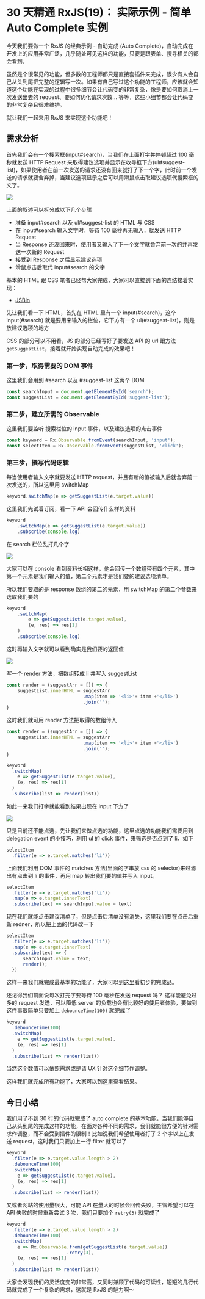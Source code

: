 # 30 天精通 RxJS\(19\)： 实际示例 - 简单 Auto Complete 实例

今天我们要做一个 RxJS 的经典示例 - 自动完成 \(Auto Complete\)，自动完成在开发上的应用非常广泛，几乎随处可见这样的功能，只要是跟表单、搜寻相关的都会看到。

虽然是个很常见的功能，但多数的工程师都只是直接套插件来完成，很少有人会自己从头到尾把完整的逻辑写一次。如果有自己写过这个功能的工程师，应该就会知道这个功能在实现的过程中很多细节会让代码变的非常复杂，像是要如何取消上一次发送出去的 request、要如何优化请求次数... 等等，这些小细节都会让代码变的非常复杂且很难维护。

就让我们一起来用 RxJS 来实现这个功能吧！

## 需求分析

首先我们会有一个搜索框\(input\#search\)，当我们在上面打字并停顿超过 100 毫秒就发送 HTTP Request 来取得建议选项并显示在收寻框下方\(ul\#suggest-list\)，如果使用者在前一次发送的请求还没有回来就打了下一个字，此时前一个发送的请求就要舍弃掉，当建议选项显示之后可以用滑鼠点击取建议选项代搜索框的文字。

![](https://res.cloudinary.com/dohtkyi84/image/upload/v1483543558/30days/autocomplete.png)

上面的叙述可以拆分成以下几个步骤

* 准备 input\#search 以及 ul\#suggest-list 的 HTML 与 CSS
* 在 input\#search 输入文字时，等待 100 毫秒再无输入，就发送 HTTP Request
* 当 Response 还没回来时，使用者又输入了下一个文字就舍弃前一次的并再发送一次新的 Request
* 接受到 Response 之后显示建议选项
* 滑鼠点击后取代 input\#search 的文字

基本的 HTML 跟 CSS 笔者已经帮大家完成，大家可以直接到下面的连结接着实现：

* [JSBin](https://jsbin.com/yaxupi/3/edit?js,output)

先让我们看一下 HTML，首先在 HTML 里有一个 input\(\#search\)，这个 input\(\#search\) 就是要用来输入的栏位，它下方有一个 ul\(\#suggest-list\)，则是放建议选项的地方

CSS 的部分可以不用看，JS 的部分已经写好了要发送 API 的 url 跟方法`getSuggestList`，接着就开始实现自动完成的效果吧！

### 第一步，取得需要的 DOM 事件

这里我们会用到 \#search 以及 \#suggest-list 这两个 DOM

```javascript
const searchInput = document.getElementById('search');
const suggestList = document.getElementById('suggest-list');
```

### 第二步，建立所需的 Observable

这里我们要监听 搜索栏位的 input 事件，以及建议选项的点击事件

```javascript
const keyword = Rx.Observable.fromEvent(searchInput, 'input');
const selectItem = Rx.Observable.fromEvent(suggestList, 'click');
```

### 第三步，撰写代码逻辑

每当使用者输入文字就要发送 HTTP request，并且有新的值被输入后就舍弃前一次发送的，所以这里用 switchMap

```javascript
keyword.switchMap(e => getSuggestList(e.target.value))
```

这里我们先试着订阅，看一下 API 会回传什么样的资料

```javascript
keyword
    .switchMap(e => getSuggestList(e.target.value))
    .subscribe(console.log)
```

在 search 栏位乱打几个字

![](https://res.cloudinary.com/dohtkyi84/image/upload/v1483545742/30days/wikires.png)

大家可以在 console 看到资料长相这样，他会回传一个数组带有四个元素，其中第一个元素是我们输入的值，第二个元素才是我们要的建议选项清单。

所以我们要取的是 response 数组的第二的元素，用 switchMap 的第二个参数来选取我们要的

```javascript
keyword
    .switchMap(
        e => getSuggestList(e.target.value),
        (e, res) => res[1]
    )
    .subscribe(console.log)
```

这时再输入文字就可以看到确实是我们要的返回值

![](https://res.cloudinary.com/dohtkyi84/image/upload/v1483546009/30days/wikirealres.png)

写一个 render 方法，把数组转成 li 并写入 suggestList

```javascript
const render = (suggestArr = []) => {
    suggestList.innerHTML = suggestArr
                            .map(item => '<li>'+ item +'</li>')
                            .join('');  
}
```

这时我们就可用 render 方法把取得的数组传入

```javascript
const render = (suggestArr = []) => {
    suggestList.innerHTML = suggestArr
                            .map(item => '<li>'+ item +'</li>')
                            .join('');  
}

keyword
  .switchMap(
    e => getSuggestList(e.target.value),
    (e, res) => res[1]
  )
  .subscribe(list => render(list))
```

如此一来我们打字就能看到结果出现在 input 下方了

![](https://res.cloudinary.com/dohtkyi84/image/upload/v1483543558/30days/autocomplete.png)

只是目前还不能点选，先让我们来做点选的功能，这里点选的功能我们需要用到 delegation event 的小技巧，利用 ul 的 click 事件，来筛选是否点到了 li，如下

```javascript
selectItem
  .filter(e => e.target.matches('li'))
```

上面我们利用 DOM 事件的 matches 方法\(里面的字串放 css 的 selector\)来过滤出有点击到 li 的事件，再用 map 转出我们要的值并写入 input。

```javascript
selectItem
  .filter(e => e.target.matches('li'))
  .map(e => e.target.innerText)
  .subscribe(text => searchInput.value = text)
```

现在我们就能点击建议清单了，但是点击后清单没有消失，这里我们要在点击后重新 redner，所以把上面的代码改一下

```javascript
selectItem
  .filter(e => e.target.matches('li'))
  .map(e => e.target.innerText)
  .subscribe(text => { 
      searchInput.value = text;
      render();
  })
```

这样一来我们就完成最基本的功能了，大家可以到[这里](https://jsbin.com/yaxupi/6/edit?js,output)看初步的完成品。

还记得我们前面说每次打完字要等待 100 毫秒在发送 request 吗？ 这样能避免过多的 request 发送，可以降低 server 的负载也会有比较好的使用者体验，要做到这件事很简单只要加上 `debounceTime(100)` 就完成了

```javascript
keyword
  .debounceTime(100)
  .switchMap(
    e => getSuggestList(e.target.value),
    (e, res) => res[1]
  )
  .subscribe(list => render(list))
```

当然这个数值可以依照需求或是请 UX 针对这个细节作调整。

这样我们就完成所有功能了，大家可以到[这里](https://jsbin.com/yaxupi/7/edit?js,output)查看结果。

## 今日小结

我们用了不到 30 行的代码就完成了 auto complete 的基本功能，当我们能够自己从头到尾的完成这样的功能，在面对各种不同的需求，我们就能很方便的针对需求作调整，而不会受到插件的限制！比如说我们希望使用者打了 2 个字以上在发送 request，这时我们只要加上一行 filter 就可以了

```javascript
keyword
  .filter(e => e.target.value.length > 2)
  .debounceTime(100)
  .switchMap(
    e => getSuggestList(e.target.value),
    (e, res) => res[1]
  )
  .subscribe(list => render(list))
```

又或者网站的使用量很大，可能 API 在量大的时候会回传失败，主管希望可以在 API 失败的时候重新尝试 3 次，我们只要加个 `retry(3)` 就完成了

```javascript
keyword
  .filter(e => e.target.value.length > 2)
  .debounceTime(100)
  .switchMap(
    e => Rx.Observable.from(getSuggestList(e.target.value))
                      .retry(3),
    (e, res) => res[1]
  )
  .subscribe(list => render(list))
```

大家会发现我们的灵活度变的非常高，又同时兼顾了代码的可读性，短短的几行代码就完成了一个复杂的需求，这就是 RxJS 的魅力啊～

